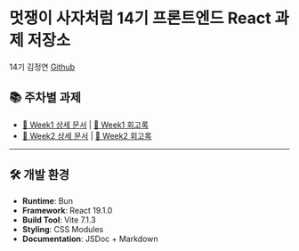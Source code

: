 # 멋쟁이 사자처럼 14기 프론트엔드 React 과제 저장소

14기 김정연 [Github](https://github.com/jungyeon0708)

## 📚 주차별 과제

- [📁 Week1 상세 문서](./week1/README.md) | [🤔 Week1 회고록](./week1/RETROSPECTIVE.md)
- [📁 Week2 상세 문서](./week2/README.md) | [🤔 Week2 회고록](./week2/RETROSPECTIVE.md)

---

## 🛠 개발 환경

- **Runtime**: Bun
- **Framework**: React 19.1.0
- **Build Tool**: Vite 7.1.3
- **Styling**: CSS Modules
- **Documentation**: JSDoc + Markdown

